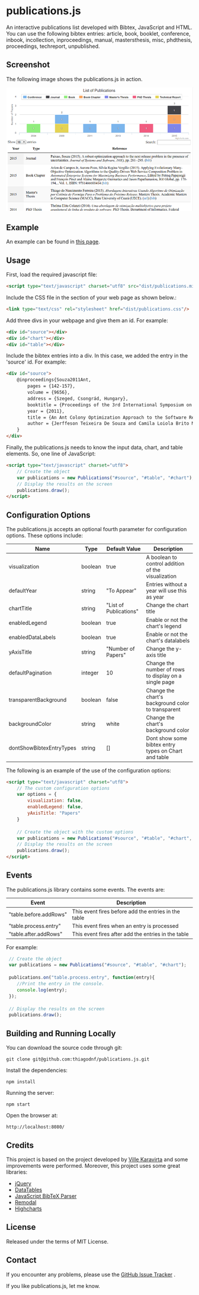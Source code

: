 # publications.js

An interactive publications list developed with Bibtex, JavaScript and HTML. You can use the following bibtex entries: article, book, booklet, conference, inbook, incollection, inproceedings, manual, mastersthesis, misc, phdthesis, proceedings, techreport, unpublished.

## Screenshot

The following image shows the publications.js in action.

![alt tag](https://raw.githubusercontent.com/thiagodnf/publications.js/master/screenshot.png)

## Example

An example can be found in [this page](http://thiagodnf.github.io/publications.js/).

## Usage

First, load the required javascript file:

```html
<script type="text/javascript" charset="utf8" src="dist/publications.min.js"></script>
```

Include the CSS file in the <head> section of your web page as shown below.:

```html
<link type="text/css" rel="stylesheet" href="dist/publications.css"/>
```

Add three divs in your webpage and give them an id. For example:

```html
<div id="source"></div>
<div id="chart"></div>
<div id="table"></div>
```

Include the bibtex entries into a div. In this case, we added the entry in the 'source' id. For example:

```html
<div id="source">
    @inproceedings{Souza2011Ant,
        pages = {142-157},
        volume = {9656},
        address = {Szeged, Csongrád, Hungary},
        booktitle = {Proceedings of the 3rd International Symposium on Search Based Software Engineering (SSBSE'11)},
        year = {2011},
        title = {An Ant Colony Optimization Approach to the Software Release Planning with Dependent Requirements},
        author = {Jerffeson Teixeira De Souza and Camila Loiola Brito Maia and Thiago do Nascimento Ferreira and Rafael Augusto Ferreira do Carmo and Márcia Maria Albuquerque Brasil},
    }
</div>
```

Finally, the publications.js needs to know the input data, chart, and table elements. So, one line of JavaScript:

```html
<script type="text/javascript" charset="utf8">
    // Create the object
    var publications = new Publications("#source", "#table", "#chart");
    // Display the results on the screen
    publications.draw();
</script>
```

## Configuration Options

The publications.js accepts an optional fourth parameter for configuration options. These options include:

|Name                     |Type    |Default Value         | Description                                          |
|-------------------------|--------|----------------------|------------------------------------------------------|
|visualization            |boolean |true                  |A boolean to control addition of the visualization    |
|defaultYear              |string  |"To Appear"           |Entries without a year will use this as year          |
|chartTitle               |string  |"List of Publications"|Change the chart title                                |
|enabledLegend            |boolean |true                  |Enable or not the chart's legend                      |
|enabledDataLabels        |boolean |true                  |Enable or not the chart's datalabels                  |
|yAxisTitle               |string  |"Number of Papers"    |Change the y-axis title                               |
|defaultPagination        |integer |10                    |Change the number of rows to display on a single page |
|transparentBackground    |boolean |false                 |Change the chart's background color to transparent    |
|backgroundColor          |string  |white                 |Change the chart's background color                   |
|dontShowBibtexEntryTypes |string  |[]                    |Dont show some bibtex entry types on Chart and table  |

The following is an example of the use of the configuration options:

```html
<script type="text/javascript" charset="utf8">
    // The custom configuration options
    var options = {
        visualization: false,
        enabledLegend: false,
        yAxisTitle: "Papers"
    }

    // Create the object with the custom options
    var publications = new Publications("#source", "#table", "#chart", options);
    // Display the results on the screen
    publications.draw();
</script>
```

## Events

The publications.js library contains some events. The events are:

|Event                   |Description                                          |
|------------------------|-----------------------------------------------------|
|"table.before.addRows"  |This event fires before add the entries in the table |
|"table.process.entry"   |This event fires when an entry is processed          |
|"table.after.addRows"   |This event fires after add the entries in the table  |

For example:

``` Javascript
 // Create the object
 var publications = new Publications("#source", "#table", "#chart");

 publications.on("table.process.entry", function(entry){
    //Print the entry in the console.    
    console.log(entry);
 });

 // Display the results on the screen
 publications.draw();
```

## Building and Running Locally

You can download the source code through git:

```
git clone git@github.com:thiagodnf/publications.js.git
```

Install the dependencies:

```
npm install
```

Running the server:

```
npm start
```

Open the browser at:

    http://localhost:8080/

## Credits

This project is based on the project developed by [Ville Karavirta](https://github.com/vkaravir/bib-publication-list) and some improvements were performed. Moreover, this project uses some great libraries:

* [jQuery](https://jquery.com/)
* [DataTables](https://datatables.net/)  
* [JavaScript BibTeX Parser](https://osdn.jp/projects/sfnet_jsbibtex/)  
* [Remodal](http://vodkabears.github.io/remodal/)  
* [Highcharts](http://www.highcharts.com/)  

## License

Released under the terms of MIT License.

## Contact

If you encounter any problems, please use the [GitHub Issue Tracker](https://github.com/thiagodnf/publications.js/issues) .

If you like publications.js, let me know.
